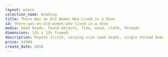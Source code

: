 ```yaml
---
layout: piece
colection_name: beading
title: There Was an Old Women Who Lived in a Shoe
id: there-was-an-old-women-who-lived-in-a-shoe
media: Seed beads, found objects, fimo, wood, cloth, threads
dimensions: 13½ x 13½ framed.
description: Peyote stitch, varying size seed beads, single thread beading and texturing techniques. Matted glassed shadow box maple frame 2" deep.
price: $1000
create_date: 2014
---
```

